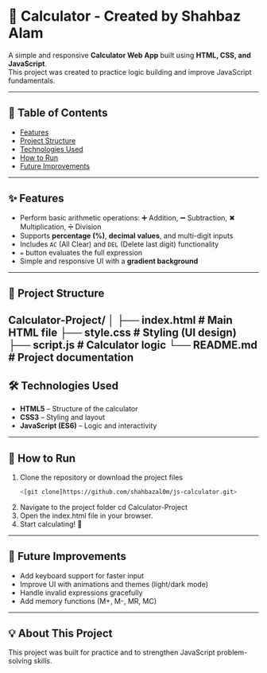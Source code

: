 # 🧮 Calculator - Created by Shahbaz Alam

A simple and responsive **Calculator Web App** built using **HTML, CSS, and JavaScript**.  
This project was created to practice logic building and improve JavaScript fundamentals.

---

## 📑 Table of Contents
- [Features](#features)  
- [Project Structure](#project-structure)  
- [Technologies Used](#technologies-used)  
- [How to Run](#how-to-run)  
- [Future Improvements](#future-improvements)  

---

## ✨ Features
- Perform basic arithmetic operations: ➕ Addition, ➖ Subtraction, ✖ Multiplication, ➗ Division  
- Supports **percentage (%)**, **decimal values**, and multi-digit inputs  
- Includes `AC` (All Clear) and `DEL` (Delete last digit) functionality  
- `=` button evaluates the full expression  
- Simple and responsive UI with a **gradient background**  

---

## 📂 Project Structure
Calculator-Project/
│
├── index.html # Main HTML file
├── style.css # Styling (UI design)
├── script.js # Calculator logic
└── README.md # Project documentation
---

## 🛠️ Technologies Used
- **HTML5** – Structure of the calculator  
- **CSS3** – Styling and layout  
- **JavaScript (ES6)** – Logic and interactivity  

---

## 🚀 How to Run
1. Clone the repository or download the project files  
   ```bash
   <[git clone]https://github.com/shahbazal0m/js-calculator.git>
2. Navigate to the project folder
cd Calculator-Project
3. Open the index.html file in your browser.
4. Start calculating! 🎉

---

## 🔮 Future Improvements
- Add keyboard support for faster input  
- Improve UI with animations and themes (light/dark mode)  
- Handle invalid expressions gracefully  
- Add memory functions (M+, M-, MR, MC)

---

## 💡 About This Project
This project was built for practice and to strengthen JavaScript problem-solving skills.
